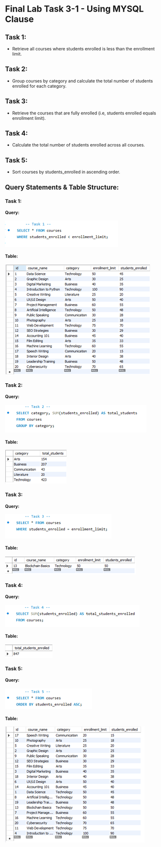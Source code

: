 # Final Lab Task 3-1 - Using  MYSQL Clause

## Task 1:
- Retrieve all courses where students enrolled is less than the enrollment limit.
## Task 2:
- Group courses by category and calculate the total number of students enrolled for each category.
## Task 3:
- Retrieve the courses that are fully enrolled (i.e, students enrolled equals enrollment limit).
## Task 4:
- Calculate the total number of students enrolled across all courses.
## Task 5:
- Sort courses by students_enrolled in ascending order.

## Query Statements & Table Structure:
### Task 1:
#### Query:
![screenshot](images/Task%201.png)
#### Table:
![screenshot](images/Task%201_tbl.png)
### Task 2:
#### Query:
![screenshot](images/Task%202.png)
#### Table:
![screenshot](images/Task%202_tbl.png)
### Task 3:
#### Query:
![screenshot](images/Task%203.png)
#### Table:
![screenshot](images/Task%203_tbl.png)
### Task 4:
#### Query:
![screenshot](images/Task%204.png)
#### Table:
![screenshot](images/Task%204_tbl.png)
### Task 5:
#### Query:
![screenshot](images/Task%205.png)
#### Table:
![screenshot](images/Task%205_tbl.png)
